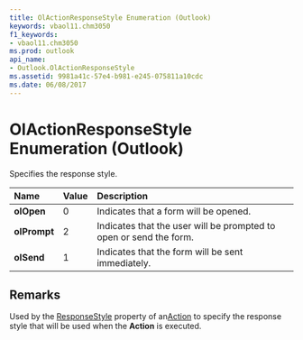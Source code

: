```yaml
---
title: OlActionResponseStyle Enumeration (Outlook)
keywords: vbaol11.chm3050
f1_keywords:
- vbaol11.chm3050
ms.prod: outlook
api_name:
- Outlook.OlActionResponseStyle
ms.assetid: 9981a41c-57e4-b981-e245-075811a10cdc
ms.date: 06/08/2017
---
```



# OlActionResponseStyle Enumeration (Outlook)

Specifies the response style.



|**Name**|**Value**|**Description**|
|:-----|:-----|:-----|
| **olOpen**|0|Indicates that a form will be opened.|
| **olPrompt**|2|Indicates that the user will be prompted to open or send the form.|
| **olSend**|1|Indicates that the form will be sent immediately.|

## Remarks

Used by the [ResponseStyle](action-responsestyle-property-outlook.md) property of an[Action](action-object-outlook.md) to specify the response style that will be used when the **Action** is executed.


